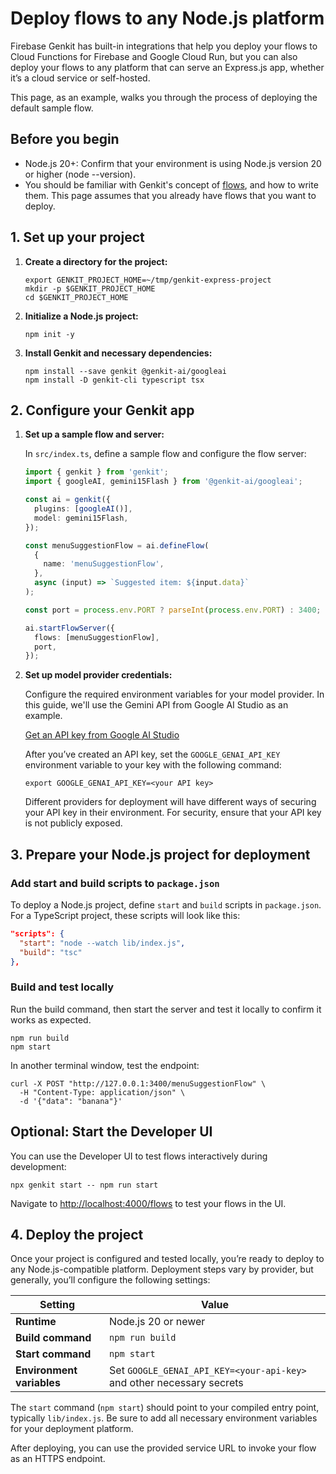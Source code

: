 # Deploy flows to any Node.js platform

Firebase Genkit has built-in integrations that help you deploy your flows to
Cloud Functions for Firebase and Google Cloud Run, but you can also deploy your
flows to any platform that can serve an Express.js app, whether it’s a cloud
service or self-hosted.

This page, as an example, walks you through the process of deploying the default
sample flow.

## Before you begin

*   Node.js 20+: Confirm that your environment is using Node.js version 20 or higher (node --version).
*   You should be familiar with Genkit's concept of [flows](flows), and how to
    write them. This page assumes that you already have flows that you want to
    deploy.

## 1. Set up your project

1. **Create a directory for the project:**

   ```posix-terminal
   export GENKIT_PROJECT_HOME=~/tmp/genkit-express-project
   mkdir -p $GENKIT_PROJECT_HOME
   cd $GENKIT_PROJECT_HOME
   ```

1. **Initialize a Node.js project:**

   ```posix-terminal
   npm init -y
   ```

1. **Install Genkit and necessary dependencies:**

   ```posix-terminal
   npm install --save genkit @genkit-ai/googleai
   npm install -D genkit-cli typescript tsx
   ```

## 2. Configure your Genkit app

1. **Set up a sample flow and server:**

   In `src/index.ts`, define a sample flow and configure the flow server:

   ```typescript
   import { genkit } from 'genkit';
   import { googleAI, gemini15Flash } from '@genkit-ai/googleai';

   const ai = genkit({
     plugins: [googleAI()],
     model: gemini15Flash,
   });

   const menuSuggestionFlow = ai.defineFlow(
     {
       name: 'menuSuggestionFlow',
     },
     async (input) => `Suggested item: ${input.data}`
   );

   const port = process.env.PORT ? parseInt(process.env.PORT) : 3400;

   ai.startFlowServer({
     flows: [menuSuggestionFlow],
     port,
   });
   ```

1. **Set up model provider credentials:**

   Configure the required environment variables for your model provider. In this guide, we'll use the Gemini API from Google AI Studio as an example.

    [Get an API key from Google AI Studio](https://makersuite.google.com/app/apikey)

    After you’ve created an API key, set the `GOOGLE_GENAI_API_KEY` environment
    variable to your key with the following command:

    ```posix-terminal
    export GOOGLE_GENAI_API_KEY=<your API key>
    ```

    Different providers for deployment will have different ways of securing your API key in their environment. For security, ensure that your API key is not publicly exposed.

## 3. Prepare your Node.js project for deployment

### Add start and build scripts to `package.json`

To deploy a Node.js project, define `start` and `build` scripts in `package.json`. For a TypeScript project, these scripts will look like this:

```json
"scripts": {
  "start": "node --watch lib/index.js",
  "build": "tsc"
},
```

### Build and test locally

Run the build command, then start the server and test it locally to confirm it works as expected.

```posix-terminal
npm run build
npm start
```

In another terminal window, test the endpoint:

```posix-terminal
curl -X POST "http://127.0.0.1:3400/menuSuggestionFlow" \
  -H "Content-Type: application/json" \
  -d '{"data": "banana"}'
```

## Optional: Start the Developer UI

You can use the Developer UI to test flows interactively during development:

```posix-terminal
npx genkit start -- npm run start
```

Navigate to [http://localhost:4000/flows](http://localhost:4000/flows) to test your flows in the UI.

## 4. Deploy the project

Once your project is configured and tested locally, you’re ready to deploy to any Node.js-compatible platform. Deployment steps vary by provider, but generally, you’ll configure the following settings:

| Setting               | Value                                                              |
| --------------------- | ------------------------------------------------------------------ |
| **Runtime**           | Node.js 20 or newer                                               |
| **Build command**     | `npm run build`                                                   |
| **Start command**     | `npm start`                                                       |
| **Environment variables** | Set `GOOGLE_GENAI_API_KEY=<your-api-key>` and other necessary secrets |

The `start` command (`npm start`) should point to your compiled entry point, typically `lib/index.js`. Be sure to add all necessary environment variables for your deployment platform.

After deploying, you can use the provided service URL to invoke your flow as an HTTPS endpoint.